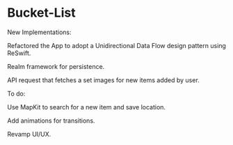 # Bucket-List

New Implementations:

Refactored the App to adopt a Unidirectional Data Flow design pattern using ReSwift. 

Realm framework for persistence.

API request that fetches a set images for new items added by user.

To do:

Use MapKit to search for a new item and save location.

Add animations for transitions.

Revamp UI/UX.

